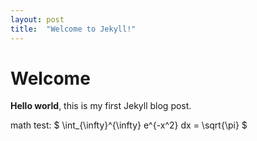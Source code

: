 ```yaml
---
layout: post
title:  "Welcome to Jekyll!"
---
```


# Welcome

**Hello world**, this is my first Jekyll blog post.

math test: $ \int_{\infty}^{\infty} e^{-x^2} dx = \sqrt{\pi} $ 
